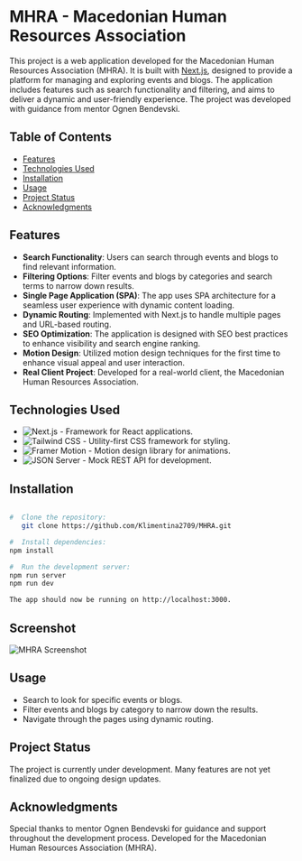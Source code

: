 # MHRA - Macedonian Human Resources Association

This project is a web application developed for the Macedonian Human Resources Association (MHRA). It is built with [Next.js](https://nextjs.org/), designed to provide a platform for managing and exploring events and blogs. The application includes features such as search functionality and filtering, and aims to deliver a dynamic and user-friendly experience. The project was developed with guidance from mentor Ognen Bendevski.

## Table of Contents

- [Features](#features)
- [Technologies Used](#technologies-used)
- [Installation](#installation)
- [Usage](#usage)
- [Project Status](#project-status)
- [Acknowledgments](#acknowledgments)

## Features

- **Search Functionality**: Users can search through events and blogs to find relevant information.
- **Filtering Options**: Filter events and blogs by categories and search terms to narrow down results.
- **Single Page Application (SPA)**: The app uses SPA architecture for a seamless user experience with dynamic content loading.
- **Dynamic Routing**: Implemented with Next.js to handle multiple pages and URL-based routing.
- **SEO Optimization**: The application is designed with SEO best practices to enhance visibility and search engine ranking.
- **Motion Design**: Utilized motion design techniques for the first time to enhance visual appeal and user interaction.
- **Real Client Project**: Developed for a real-world client, the Macedonian Human Resources Association.

## Technologies Used

- ![Next.js](https://img.shields.io/badge/Next.js-000000?style=for-the-badge&logo=nextdotjs&logoColor=white) - Framework for React applications.
- ![Tailwind CSS](https://img.shields.io/badge/Tailwind%20CSS-06B6D4?style=for-the-badge&logo=tailwindcss&logoColor=white) - Utility-first CSS framework for styling.
- ![Framer Motion](https://img.shields.io/badge/Framer%20Motion-008FFF?style=for-the-badge&logo=framer&logoColor=white) - Motion design library for animations.
- ![JSON Server](https://img.shields.io/badge/JSON%20Server-2D3748?style=for-the-badge&logo=json&logoColor=white) - Mock REST API for development.

## Installation

```bash

#  Clone the repository:
   git clone https://github.com/Klimentina2709/MHRA.git

#  Install dependencies:
npm install

#  Run the development server:
npm run server
npm run dev

The app should now be running on http://localhost:3000.

```

## Screenshot

![MHRA Screenshot](/screenshot.png)

## Usage

- Search to look for specific events or blogs.
- Filter events and blogs by category to narrow down the results.
- Navigate through the pages using dynamic routing.

## Project Status

The project is currently under development. Many features are not yet finalized due to ongoing design updates.

## Acknowledgments

Special thanks to mentor Ognen Bendevski for guidance and support throughout the development process.
Developed for the Macedonian Human Resources Association (MHRA).
